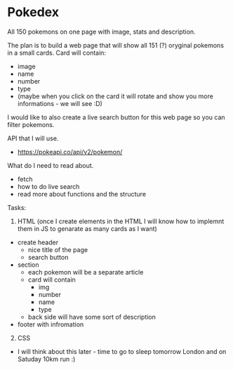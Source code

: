 # Pokedex

All 150 pokemons on one page with image, stats and description.

The plan is to build a web page that will show all 151 (?) oryginal pokemons in a small cards.
Card will contain:

- image
- name
- number
- type
- (maybe when you click on the card it will rotate and show you more informations - we will see :D)

I would like to also create a live search button for this web page so you can filter pokemons.

API that I will use.

- https://pokeapi.co/api/v2/pokemon/

What do I need to read about.

- fetch
- how to do live search
- read more about functions and the structure

Tasks:

1. HTML (once I create elements in the HTML I will know how to implemnt them in JS to genarate as many cards as I want)

- create header
  - nice title of the page
  - search button
- section
  - each pokemon will be a separate article
  - card will contain
    - img
    - number
    - name
    - type
  - back side will have some sort of description
- footer with infromation

2. CSS

- I will think about this later - time to go to sleep tomorrow London and on Satuday 10km run :)
